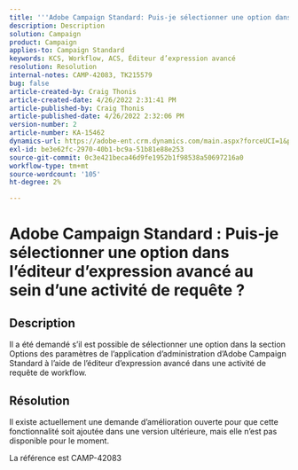 ```yaml
---
title: '''Adobe Campaign Standard: Puis-je sélectionner une option dans l’éditeur d’expression avancé au sein d’une activité de requête ?"'
description: Description
solution: Campaign
product: Campaign
applies-to: Campaign Standard
keywords: KCS, Workflow, ACS, Éditeur d’expression avancé
resolution: Resolution
internal-notes: CAMP-42083, TK215579
bug: false
article-created-by: Craig Thonis
article-created-date: 4/26/2022 2:31:41 PM
article-published-by: Craig Thonis
article-published-date: 4/26/2022 2:32:06 PM
version-number: 2
article-number: KA-15462
dynamics-url: https://adobe-ent.crm.dynamics.com/main.aspx?forceUCI=1&pagetype=entityrecord&etn=knowledgearticle&id=c2f43f96-6dc5-ec11-a7b6-0022480a138b
exl-id: be3e62fc-2970-40b1-bc9a-51b81e88e253
source-git-commit: 0c3e421beca46d9fe1952b1f98538a50697216a0
workflow-type: tm+mt
source-wordcount: '105'
ht-degree: 2%

---
```


# Adobe Campaign Standard : Puis-je sélectionner une option dans l’éditeur d’expression avancé au sein d’une activité de requête ?

## Description


Il a été demandé s’il est possible de sélectionner une option dans la section Options des paramètres de l’application d’administration d’Adobe Campaign Standard à l’aide de l’éditeur d’expression avancé dans une activité de requête de workflow.


## Résolution


Il existe actuellement une demande d’amélioration ouverte pour que cette fonctionnalité soit ajoutée dans une version ultérieure, mais elle n’est pas disponible pour le moment.

La référence est CAMP-42083
